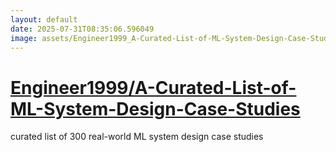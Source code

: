 ```yaml
---
layout: default
date: 2025-07-31T08:35:06.596049
image: assets/Engineer1999_A-Curated-List-of-ML-System-Design-Case-Studies_cropped.png
---
```


# [Engineer1999/A-Curated-List-of-ML-System-Design-Case-Studies](https://github.com/Engineer1999/A-Curated-List-of-ML-System-Design-Case-Studies)

curated list of 300 real-world ML system design case studies
